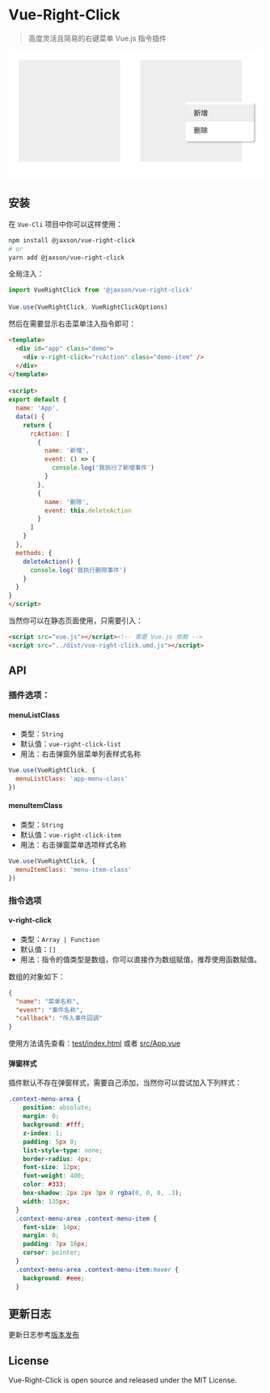# Vue-Right-Click

> 高度灵活且简易的右键菜单 Vue.js 指令插件

![截图](./screenshot/vue-right-click.png)

## 安装

在 `Vue-Cli` 项目中你可以这样使用：

```bash
npm install @jaxson/vue-right-click
# or
yarn add @jaxson/vue-right-click
```

全局注入：

```javascript
import VueRightClick from '@jaxson/vue-right-click'

Vue.use(VueRightClick, VueRightClickOptions)
```

然后在需要显示右击菜单注入指令即可：

```html
<template>
  <div id="app" class="demo">
    <div v-right-click="rcAction" class="demo-item" />
  </div>
</template>

<script>
export default {
  name: 'App',
  data() {
    return {
      rcAction: [
        {
          name: '新增',
          event: () => {
            console.log('我执行了新增事件')
          }
        },
        {
          name: '删除',
          event: this.deleteAction
        }
      ]
    }
  },
  methods: {
    deleteAction() {
      console.log('我执行删除事件')
    }
  }
}
</script>
```

当然你可以在静态页面使用，只需要引入：

```html
<script src="vue.js"></script><!-- 需要 Vue.js 依赖 -->
<script src="../dist/vue-right-click.umd.js"></script>
```

## API

### 插件选项：

#### menuListClass

- 类型：`String`
- 默认值：`vue-right-click-list`
- 用法：右击弹窗外层菜单列表样式名称

```javascript
Vue.use(VueRightClick, {
  menuListClass: 'app-menu-class'
})
```

#### menuItemClass

- 类型：`String`
- 默认值：`vue-right-click-item`
- 用法：右击弹窗菜单选项样式名称

```javascript
Vue.use(VueRightClick, {
  menuItemClass: 'menu-item-class'
})
```

### 指令选项

#### v-right-click

- 类型：`Array | Function`
- 默认值：`[]`
- 用法：指令的值类型是数组，你可以直接作为数组赋值，推荐使用函数赋值。

数组的对象如下：

```json
{
  "name": "菜单名称",
  "event": "事件名称",
  "callback": "传入事件回调"
}
```

使用方法请先查看：[test/index.html](./test/index.html) 或者 [src/App.vue](./src/App.vue)

#### 弹窗样式

插件默认不存在弹窗样式，需要自己添加，当然你可以尝试加入下列样式：

```css
.context-menu-area {
    position: absolute;
    margin: 0;
    background: #fff;
    z-index: 1;
    padding: 5px 0;
    list-style-type: none;
    border-radius: 4px;
    font-size: 12px;
    font-weight: 400;
    color: #333;
    box-shadow: 2px 2px 3px 0 rgba(0, 0, 0, .3);
    width: 135px;
  }
  .context-menu-area .context-menu-item {
    font-size: 14px;
    margin: 0;
    padding: 7px 16px;
    cursor: pointer;
  }
  .context-menu-area .context-menu-item:hover {
    background: #eee;
  }
```

## 更新日志

更新日志参考[版本发布](https://github.com/JaxsonWang/Vue-Right-Click/releases)

## License

Vue-Right-Click is open source and released under the MIT License.
